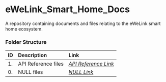 # eWeLink_Smart_Home_Docs
A repository containing documents and files relating to the eWeLink smart home ecosystem. 

### Folder Structure

|ID|Description|Link|
| :------------| :------------ | :------------ |
|1.|API Reference files|*[API Reference Link](https://github.com/Cale-Torino/EZVIZ_Smart_Home_Docs/tree/main/1.%20API%20Reference)*|
|0.|NULL files|*[NULL Link](NULL)*|
